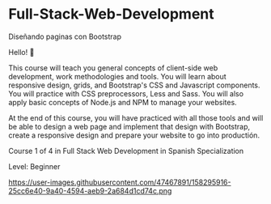 # Full-Stack-Web-Development
Diseñando paginas con Bootstrap

Hello! 👋

This course will teach you general concepts of client-side web development, work methodologies and tools. You will learn about responsive design, grids, and Bootstrap's CSS and Javascript components. You will practice with CSS preprocessors, Less and Sass. You will also apply basic concepts of Node.js and NPM to manage your websites.

At the end of this course, you will have practiced with all those tools and will be able to design a web page and implement that design with Bootstrap, create a responsive design and prepare your website to go into productión.


Course 1 of 4 in Full Stack Web Development in Spanish Specialization

Level: Beginner


https://user-images.githubusercontent.com/47467891/158295916-25cc6e40-9a40-4594-aeb9-2a684d1cd74c.png
